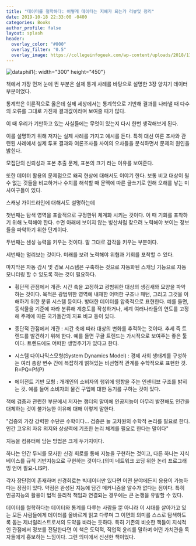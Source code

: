 ```yaml
---
title: "데이터를 철학하다: 어떻게 데이터는 지혜가 되는가 리뷰및 정리"
date: 2019-10-18 22:33:00 -0400
categories: Books
author_profile: false
layout: splash
header:
  overlay_color: "#000"
  overlay_filter: "0.5"
  overlay_image: https://collegeinfogeek.com/wp-content/uploads/2018/11/Essential-Books.jpg
---
```



![dataphil1](http://dsol0115.github.io/dspage/assets/images/dataphil.jpg){: width="300" height="450"}


책에서 가장 먼저 눈에 띈 부분은 실제 통계 사례를 바탕으로 설명한 3장 양치기 데이터 부분이었다. 

통계학은 이론적으로 옳은데 실제 세상에서는 통계학으로 기반해 결과를 나타낼 때 다수의 오류를 그대로 가진채 결과값이라며 보여줄 때가 많다. 

이 때 우리가 기만하고 있는 사실들에는 무엇이 있는지 다시 한번 생각해보게 된다. 

이를 설명하기 위해 저자는 실제 사례를 가지고 예시를 든다. 특히 대선 여론 조사와 관련된 사례에서 실제 투표 결과와 여론조사들 사이의 오차들을 분석하면서 문제의 원인을 밝힌다. 

모집단의 신뢰성과 표본 추출 문제, 표본의 크기 라는 이유를 보여준다. 

또한 데이터 활용의 문제점으로 왜곡 현상에 대해서도 이야기 한다. 보통 비교 대상이 될 수 없는 것들을 비교하거나 수치를 해석할 때 문맥에 따른 글쓰기로 인해 오해를 낳는 미사여구들이 있다.



스캐닝 가이드라인에 대해서도 설명하는데 

첫번째는 탐색 영역을 포괄적으로 규정한뒤 체계화 시키는 것이다. 이 때 기회를 포착하기 위해 노력해야 한다. 수면 아래에 보이지 않는 빙산처럼 찾으려 노력해야 보이는 정보들을 파악하기 위한 단계이다. 

두번쨰는 센싱 능력을 키우는 것이다. 말 그대로 감각을 키우는 부분이다. 

세번째는 멀리보는 것이다. 미래를 보려 노력해야 위협과 기회를 포착할 수 있다. 

마지막은 자동 감시 및 경보 시스템은 구축하는 것으로 자동화된 스캐닝 기능으로 자동 모니터링 할 수 있도록 하는 것이 필요하다.


* 횡단적 관점에서 개관: 시간 축을 고정하고 광범위한 대상의 생김새와 모양을 파악하는 것이다. 목적은 광범위한 영역에 내재한 어떠한 구조나 패턴, 그리고 그것을 이해하기 위한 분류 시스템 등이다. 방대한 데이터를 압축적으로 표현한다.
예를 들면, 동식물을 기준에 따라 분류해 계층도를 작성하거나, 세계 여러나라들의 연도를 고정해 주제에 따른 국가들간의 지표 비교 등이 있다. 


* 종단적 관점에서 개관 : 시간 축에 따라 대상의 변화를 추적하는 것이다. 추세 즉 트렌드를 발견하기 위해 한다. 예를 들면 구글 트렌드는 가시적으로 보여주는 좋은 툴이다. 트렌드에도 어떠한 생명주기가 있다고 한다.


* 시스템 다이나믹스모형(System Dynamics Model) : 경제 사회 생태계를 구성하는 여러 총량 변수 간에 복잡하게 얽혀있는 비선형적 관계를 수학적으로 표현한 것. R=PQ=Pf(P)


* 에이전트 기반 모형 : 개개인의 소비자의 행위에 영향을 주는 인센티브 구조를 밝히는 것. 예를 들어 소비자의 물건 구입에 대한 동기를 구하는 것이 있다.



책에 검증과 관련한 부분에서 저자는 챕터의 말미에 인공지능이 아무리 발전해도 인간을 대체하는 것이 불가능한 이유에 대해 이렇게 말한다. 

"검증의 가장 강력한 수단은 수학이다... 검증은 늘 고차원의 수학적 논리를 필요로 한다. 인간 고유의 자유 의지와 상상력에 기초한 논리 체계를 필요로 한다는 말이다"


지능을 컴퓨터에 담는 방법은 크게 두가지이다. 

하나는 인간 두뇌를 모사한 신경 회로를 통해 지능을 구현하는 것이고, 다른 하나는 지식 베이스를 규칙 기반지능으로 구현하는 것이다.(의미 네트워크 코딩 위한 논리 프로그래밍 언어 필요-LISP).

각자 장단점이 존재하며 신경회로는 빅데이터만 있다면 어떤 분야에든지 응용이 가능하다는 장점이 있다. 약점은 완성된 지능에 담긴 메커니즘을 알수가 없다는 점이다. 특히 인공지능의 활용이 법적 윤리적 책임과 연결되는 경우에는 큰 논쟁을 유발할 수 있다.




데이터를 철학하다는 데이터와 통계를 다루는 사람들 뿐 아니라 이 시대를 살아가고 있는 모든 사람들에게 데이터를 올바르게 읽고 다루며 그 이면의 의미를 스스로 탐색하도록 돕는 제너럴리스트로서의 도약을 바라는 듯하다. 특히 기존의 비슷한 책들이 지식적인 관점에서 정보를 전달한다면 이 책은 도덕적, 직업적 윤리를 말하며 어떤 가치관을 독자들에게 홍보하는 느낌이다. 그런 의미에서 신선한 책이었다. 






